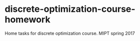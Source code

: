 # discrete-optimization-course-homework
Home tasks for discrete optimization course. MIPT spring 2017
